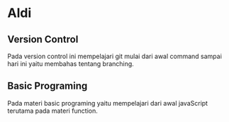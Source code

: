 # Aldi

## Version Control

Pada version control ini mempelajari git mulai dari awal command sampai hari ini yaitu membahas tentang branching.

## Basic Programing

Pada materi basic programing yaitu mempelajari dari awal javaScript terutama pada materi function.
